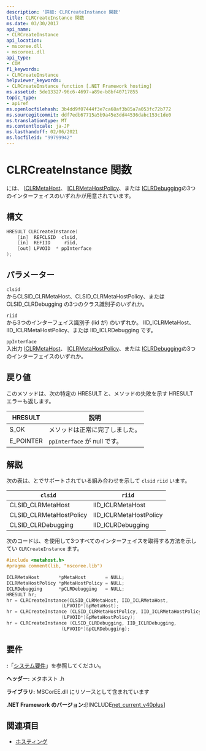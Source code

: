 ```yaml
---
description: '詳細: CLRCreateInstance 関数'
title: CLRCreateInstance 関数
ms.date: 03/30/2017
api_name:
- CLRCreateInstance
api_location:
- mscoree.dll
- mscoreei.dll
api_type:
- COM
f1_keywords:
- CLRCreateInstance
helpviewer_keywords:
- CLRCreateInstance function [.NET Framework hosting]
ms.assetid: 5de13327-96c6-4697-a89e-b8bf40717855
topic_type:
- apiref
ms.openlocfilehash: 3b4dd9f07444f3e7ca68af3b85a7a053fc72b772
ms.sourcegitcommit: ddf7edb67715a5b9a45e3dd44536dabc153c1de0
ms.translationtype: MT
ms.contentlocale: ja-JP
ms.lasthandoff: 02/06/2021
ms.locfileid: "99799942"
---
```

# <a name="clrcreateinstance-function"></a>CLRCreateInstance 関数

には、 [ICLRMetaHost](iclrmetahost-interface.md)、 [ICLRMetaHostPolicy](iclrmetahostpolicy-interface.md)、または [ICLRDebugging](../debugging/iclrdebugging-interface.md)の3つのインターフェイスのいずれかが用意されています。  
  
## <a name="syntax"></a>構文  
  
```cpp  
HRESULT CLRCreateInstance(  
    [in]  REFCLSID  clsid,  
    [in]  REFIID     riid,  
    [out] LPVOID  * ppInterface  
);  
```  
  
## <a name="parameters"></a>パラメーター  

 `clsid`  
 からCLSID_CLRMetaHost、CLSID_CLRMetaHostPolicy、または CLSID_CLRDebugging の3つのクラス識別子のいずれか。  
  
 `riid`  
 から3つのインターフェイス識別子 (Iid が) のいずれか。 IID_ICLRMetaHost、IID_ICLRMetaHostPolicy、または IID_ICLRDebugging です。  
  
 `ppInterface`  
 入出力 [ICLRMetaHost](iclrmetahost-interface.md)、 [ICLRMetaHostPolicy](iclrmetahostpolicy-interface.md)、または [ICLRDebugging](../debugging/iclrdebugging-interface.md)の3つのインターフェイスのいずれか。  
  
## <a name="return-value"></a>戻り値  

 このメソッドは、次の特定の HRESULT と、メソッドの失敗を示す HRESULT エラーも返します。  
  
|HRESULT|説明|  
|-------------|-----------------|  
|S_OK|メソッドは正常に完了しました。|  
|E_POINTER|`ppInterface` が null です。|  
  
## <a name="remarks"></a>解説  

 次の表は、とでサポートされている組み合わせを示して `clsid` `riid` います。  
  
|`clsid`|`riid`|  
|--------------|------------|  
|CLSID_CLRMetaHost|IID_ICLRMetaHost|  
|CLSID_CLRMetaHostPolicy|IID_ICLRMetaHostPolicy|  
|CLSID_CLRDebugging|IID_ICLRDebugging|  
  
 次のコードは、を使用して3つすべてのインターフェイスを取得する方法を示してい `CLRCreateInstance` ます。  
  
```cpp  
#include <metahost.h>  
#pragma comment(lib, "mscoree.lib")  
  
ICLRMetaHost       *pMetaHost       = NULL;  
ICLRMetaHostPolicy *pMetaHostPolicy = NULL;  
ICLRDebugging      *pCLRDebugging   = NULL;  
HRESULT hr;  
hr = CLRCreateInstance(CLSID_CLRMetaHost, IID_ICLRMetaHost,  
                    (LPVOID*)&pMetaHost);  
hr = CLRCreateInstance (CLSID_CLRMetaHostPolicy, IID_ICLRMetaHostPolicy,  
                    (LPVOID*)&pMetaHostPolicy);  
hr = CLRCreateInstance (CLSID_CLRDebugging, IID_ICLRDebugging,  
                    (LPVOID*)&pCLRDebugging);  
```  
  
## <a name="requirements"></a>要件  

 **:**「[システム要件](../../get-started/system-requirements.md)」を参照してください。  
  
 **ヘッダー:** メタホスト .h  
  
 **ライブラリ:** MSCorEE.dll にリソースとして含まれています  
  
 **.NET Framework のバージョン:**[!INCLUDE[net_current_v40plus](../../../../includes/net-current-v40plus-md.md)]  
  
## <a name="see-also"></a>関連項目

- [ホスティング](index.md)
